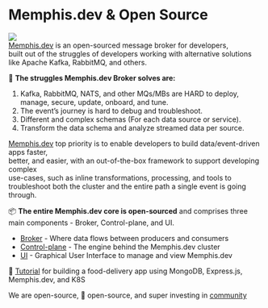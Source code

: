 # Memphis.dev & Open Source
![](https://camo.githubusercontent.com/e8fa6f9905c8e57952da6754efc90a938d6feef450e5c4f281fec701fdaa6f94/68747470733a2f2f6d656d706869732d7075626c69632d66696c65732e73332e65752d63656e7472616c2d312e616d617a6f6e6177732e636f6d2f566563746f725f706167652d303030312e6a7067)
<br>
[Memphis.dev](https://bit.ly/3z60CML "Memphis.dev") is an open-sourced message broker for developers,<br>built out of the struggles of developers working with alternative solutions like Apache Kafka, RabbitMQ, and others.<br>

:wrench: **The struggles Memphis.dev Broker solves are:**<br>
1. Kafka, RabbitMQ, NATS, and other MQs/MBs are HARD to deploy, manage, secure, update, onboard, and tune.
2. The event’s journey is hard to debug and troubleshoot.
3. Different and complex schemas (For each data source or service).
4. Transform the data schema and analyze streamed data per source.

[Memphis.dev](https://bit.ly/3z60CML "Memphis.dev") top priority is to enable developers to build data/event-driven apps faster,<br>better, and easier, with an out-of-the-box framework to support developing complex<br>use-cases, such as inline transformations, processing, and tools to troubleshoot both the cluster and the entire path a single event is going through.

:package: **The entire Memphis.dev core is open-sourced** and comprises three main components - Broker, Control-plane, and UI.
- [Broker](https://bit.ly/38TN640 "Broker") - Where data flows between producers and consumers
- [Control-plane](https://bit.ly/3t2HTOu "Control-plane") - The engine behind the Memphis.dev cluster
- [UI](https://bit.ly/3POXhYj "UI") - Graphical User Interface to manage and view Memphis.dev

:notebook_with_decorative_cover: [Tutorial](https://bit.ly/3z7e6I6 "Tutorial") for building a food-delivery app using MongoDB, Express.js, Memphis.dev, and K8S

We are open-source, :blue_heart: open-source, and super investing in [community](https://bit.ly/3N25WEU "community")
